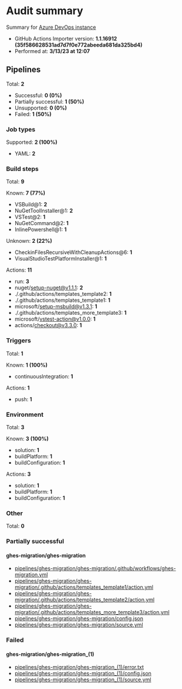 # Audit summary

Summary for [Azure DevOps instance](https://dev.azure.com/ghes-demo/ghes-migration/_build)

- GitHub Actions Importer version: **1.1.16912 (35f586628531ad7d7f0e772abeeda681da325bd4)**
- Performed at: **3/13/23 at 12:07**

## Pipelines

Total: **2**

- Successful: **0 (0%)**
- Partially successful: **1 (50%)**
- Unsupported: **0 (0%)**
- Failed: **1 (50%)**

### Job types

Supported: **2 (100%)**

- YAML: **2**

### Build steps

Total: **9**

Known: **7 (77%)**

- VSBuild@1: **2**
- NuGetToolInstaller@1: **2**
- VSTest@2: **1**
- NuGetCommand@2: **1**
- InlinePowershell@1: **1**

Unknown: **2 (22%)**

- CheckinFilesRecursiveWithCleanupActions@6: **1**
- VisualStudioTestPlatformInstaller@1: **1**

Actions: **11**

- run: **3**
- nuget/setup-nuget@v1.1.1: **2**
- ./.github/actions/templates_template2: **1**
- ./.github/actions/templates_template1: **1**
- microsoft/setup-msbuild@v1.3.1: **1**
- ./.github/actions/templates_more_template3: **1**
- microsoft/vstest-action@v1.0.0: **1**
- actions/checkout@v3.3.0: **1**

### Triggers

Total: **1**

Known: **1 (100%)**

- continuousIntegration: **1**

Actions: **1**

- push: **1**

### Environment

Total: **3**

Known: **3 (100%)**

- solution: **1**
- buildPlatform: **1**
- buildConfiguration: **1**

Actions: **3**

- solution: **1**
- buildPlatform: **1**
- buildConfiguration: **1**

### Other

Total: **0**

### Partially successful

#### ghes-migration/ghes-migration

- [pipelines/ghes-migration/ghes-migration/.github/workflows/ghes-migration.yml](pipelines/ghes-migration/ghes-migration/.github/workflows/ghes-migration.yml)
- [pipelines/ghes-migration/ghes-migration/.github/actions/templates_template1/action.yml](pipelines/ghes-migration/ghes-migration/.github/actions/templates_template1/action.yml)
- [pipelines/ghes-migration/ghes-migration/.github/actions/templates_template2/action.yml](pipelines/ghes-migration/ghes-migration/.github/actions/templates_template2/action.yml)
- [pipelines/ghes-migration/ghes-migration/.github/actions/templates_more_template3/action.yml](pipelines/ghes-migration/ghes-migration/.github/actions/templates_more_template3/action.yml)
- [pipelines/ghes-migration/ghes-migration/config.json](pipelines/ghes-migration/ghes-migration/config.json)
- [pipelines/ghes-migration/ghes-migration/source.yml](pipelines/ghes-migration/ghes-migration/source.yml)

### Failed

#### ghes-migration/ghes-migration_(1)

- [pipelines/ghes-migration/ghes-migration_(1)/error.txt](pipelines/ghes-migration/ghes-migration_(1)/error.txt)
- [pipelines/ghes-migration/ghes-migration_(1)/config.json](pipelines/ghes-migration/ghes-migration_(1)/config.json)
- [pipelines/ghes-migration/ghes-migration_(1)/source.yml](pipelines/ghes-migration/ghes-migration_(1)/source.yml)
